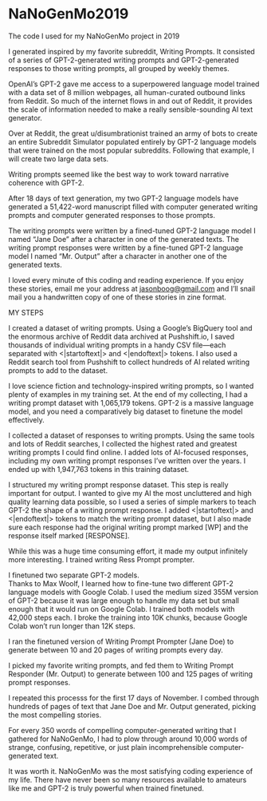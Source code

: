 # NaNoGenMo2019
The code I used for my NaNoGenMo project in 2019

I generated inspired by my favorite subreddit, Writing Prompts. 
It consisted of a series of GPT-2-generated writing prompts and GPT-2-generated responses to those writing prompts, all grouped by weekly themes.

OpenAI’s GPT-2 gave me access to a superpowered language model trained with a data set of 8 million webpages, all human-curated outbound links from Reddit. So much of the internet flows in and out of Reddit, it provides the scale of information needed to make a really sensible-sounding AI text generator.

Over at Reddit, the great u/disumbrationist trained an army of bots to create an entire Subreddit Simulator populated entirely by GPT-2 language models that were trained on the most popular subreddits. Following that example, I will create two large data sets.

Writing prompts seemed like the best way to work toward narrative coherence with GPT-2. 

After 18 days of text generation, my two GPT-2 language models have generated a 51,422-word manuscript filled with computer generated writing prompts and computer generated responses to those prompts.

The writing prompts were written by a fined-tuned GPT-2 language model I named “Jane Doe” after a character in one of the generated texts. The writing prompt responses were written by a fine-tuned GPT-2 language model I named “Mr. Output” after a character in another one of the generated texts.

I loved every minute of this coding and reading experience. If you enjoy these stories, email me your address at jasonboog@gmail.com and I’ll snail mail you a handwritten copy of one of these stories in zine format.

MY STEPS

I created a dataset of writing prompts.
Using a Google’s BigQuery tool and the enormous archive of Reddit data archived at Pushshift.io, I saved thousands of individual writing prompts in a handy CSV file—each separated with <|startoftext|> and <|endoftext|> tokens.  I also used a Reddit search tool from Pushshift to collect hundreds of AI related writing prompts to add to the dataset. 

I love science fiction and technology-inspired writing prompts, so I wanted plenty of examples in my training set. At the end of my collecting, I had a writing prompt dataset with 1,065,179 tokens. GPT-2 is a massive language model, and you need a comparatively big dataset to finetune the model effectively. 

I collected a dataset of responses to writing prompts.
Using the same tools and lots of Reddit searches, I collected the highest rated and greatest writing prompts I could find online. I added lots of AI-focused responses, including my own writing prompt responses I’ve written over the years. I ended up with 1,947,763 tokens in this training dataset.

I structured my writing prompt response dataset. 
This step is really important for output. I wanted to give my AI the most uncluttered and high quality learning data possible, so I used a series of simple markers to teach GPT-2 the shape of a writing prompt response. I added <|startoftext|> and <|endoftext|> tokens to match the writing prompt dataset, but I also made sure each response had the original writing prompt marked [WP] and the response itself marked [RESPONSE].

While this was a huge time consuming effort, it made my output infinitely more interesting. I trained writing Ress Prompt prompter. 

I finetuned two separate GPT-2 models.  
Thanks to Max Woolf, I learned how to fine-tune two different GPT-2 language models with Google Colab. I used the medium sized 355M version of GPT-2 because it was large enough to handle my data set but small enough that it would run on Google Colab. I trained both models with 42,000 steps each. I broke the training into 10K chunks, because Google Colab won’t run longer than 12K steps.

I ran the finetuned version of Writing Prompt Prompter (Jane Doe) to generate between 10 and 20 pages of writing prompts every day.

I picked my favorite writing prompts, and fed them to Writing Prompt Responder (Mr. Output) to generate between 100 and 125 pages of writing prompt responses.

I repeated this processs for the first 17 days of November.  I combed through hundreds of pages of text that Jane Doe and Mr. Output generated, picking the most compelling stories. 

For every 350 words of compelling computer-generated writing that I gathered for NaNoGenMo, I had to plow through around 10,000 words of strange, confusing, repetitive, or just plain incomprehensible computer-generated text.

It was worth it. NaNoGenMo was the most satisfying coding experience of my life. There have never been so many resources available to amateurs like me and GPT-2 is truly powerful when trained finetuned. 

